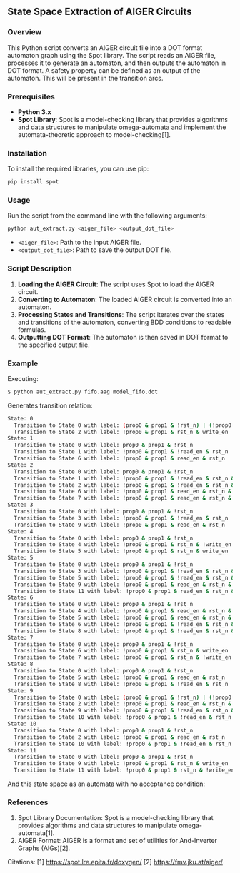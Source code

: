 ## State Space Extraction of AIGER Circuits

### Overview
This Python script converts an AIGER circuit file into a DOT format automaton graph using the Spot library. The script reads an AIGER file, processes it to generate an automaton, and then outputs the automaton in DOT format.
A safety property can be defined as an output of the automaton. This will be present in the transition arcs.

### Prerequisites
- **Python 3.x**
- **Spot Library**: Spot is a model-checking library that provides algorithms and data structures to manipulate omega-automata and implement the automata-theoretic approach to model-checking[1].

### Installation
To install the required libraries, you can use pip:
```sh
pip install spot
```

### Usage
Run the script from the command line with the following arguments:
```sh
python aut_extract.py <aiger_file> <output_dot_file>
```
- `<aiger_file>`: Path to the input AIGER file.
- `<output_dot_file>`: Path to save the output DOT file.

### Script Description
1. **Loading the AIGER Circuit**: The script uses Spot to load the AIGER circuit.
2. **Converting to Automaton**: The loaded AIGER circuit is converted into an automaton.
3. **Processing States and Transitions**: The script iterates over the states and transitions of the automaton, converting BDD conditions to readable formulas.
4. **Outputting DOT Format**: The automaton is then saved in DOT format to the specified output file.

### Example
Executing:
```bash
$ python aut_extract.py fifo.aag model_fifo.dot
```

Generates transition relation:
```bash
State: 0
  Transition to State 0 with label: (prop0 & prop1 & !rst_n) | (!prop0 & prop1 & rst_n & !write_en)
  Transition to State 2 with label: !prop0 & prop1 & rst_n & write_en
State: 1
  Transition to State 0 with label: prop0 & prop1 & !rst_n
  Transition to State 1 with label: !prop0 & prop1 & !read_en & rst_n
  Transition to State 6 with label: !prop0 & prop1 & read_en & rst_n
State: 2
  Transition to State 0 with label: prop0 & prop1 & !rst_n
  Transition to State 1 with label: !prop0 & prop1 & !read_en & rst_n & write_en
  Transition to State 2 with label: !prop0 & prop1 & !read_en & rst_n & !write_en
  Transition to State 6 with label: !prop0 & prop1 & read_en & rst_n & write_en
  Transition to State 7 with label: !prop0 & prop1 & read_en & rst_n & !write_en
State: 3
  Transition to State 0 with label: prop0 & prop1 & !rst_n
  Transition to State 3 with label: !prop0 & prop1 & !read_en & rst_n
  Transition to State 9 with label: !prop0 & prop1 & read_en & rst_n
State: 4
  Transition to State 0 with label: prop0 & prop1 & !rst_n
  Transition to State 4 with label: !prop0 & prop1 & rst_n & !write_en
  Transition to State 5 with label: !prop0 & prop1 & rst_n & write_en
State: 5
  Transition to State 0 with label: prop0 & prop1 & !rst_n
  Transition to State 3 with label: !prop0 & prop1 & !read_en & rst_n & write_en
  Transition to State 5 with label: !prop0 & prop1 & !read_en & rst_n & !write_en
  Transition to State 9 with label: !prop0 & prop1 & read_en & rst_n & write_en
  Transition to State 11 with label: !prop0 & prop1 & read_en & rst_n & !write_en
State: 6
  Transition to State 0 with label: prop0 & prop1 & !rst_n
  Transition to State 4 with label: !prop0 & prop1 & read_en & rst_n & !write_en
  Transition to State 5 with label: !prop0 & prop1 & read_en & rst_n & write_en
  Transition to State 6 with label: !prop0 & prop1 & !read_en & rst_n & !write_en
  Transition to State 8 with label: !prop0 & prop1 & !read_en & rst_n & write_en
State: 7
  Transition to State 0 with label: prop0 & prop1 & !rst_n
  Transition to State 6 with label: !prop0 & prop1 & rst_n & write_en
  Transition to State 7 with label: !prop0 & prop1 & rst_n & !write_en
State: 8
  Transition to State 0 with label: prop0 & prop1 & !rst_n
  Transition to State 5 with label: !prop0 & prop1 & read_en & rst_n
  Transition to State 8 with label: !prop0 & prop1 & !read_en & rst_n
State: 9
  Transition to State 0 with label: (prop0 & prop1 & !rst_n) | (!prop0 & prop1 & read_en & rst_n & !write_en)
  Transition to State 2 with label: !prop0 & prop1 & read_en & rst_n & write_en
  Transition to State 9 with label: !prop0 & prop1 & !read_en & rst_n & !write_en
  Transition to State 10 with label: !prop0 & prop1 & !read_en & rst_n & write_en
State: 10
  Transition to State 0 with label: prop0 & prop1 & !rst_n
  Transition to State 2 with label: !prop0 & prop1 & read_en & rst_n
  Transition to State 10 with label: !prop0 & prop1 & !read_en & rst_n
State: 11
  Transition to State 0 with label: prop0 & prop1 & !rst_n
  Transition to State 9 with label: !prop0 & prop1 & rst_n & write_en
  Transition to State 11 with label: !prop0 & prop1 & rst_n & !write_en
```

And this state space as an automata with no acceptance condition:

### References
1. Spot Library Documentation: Spot is a model-checking library that provides algorithms and data structures to manipulate omega-automata[1].
2. AIGER Format: AIGER is a format and set of utilities for And-Inverter Graphs (AIGs)[2].

Citations:
[1] https://spot.lre.epita.fr/doxygen/
[2] https://fmv.jku.at/aiger/